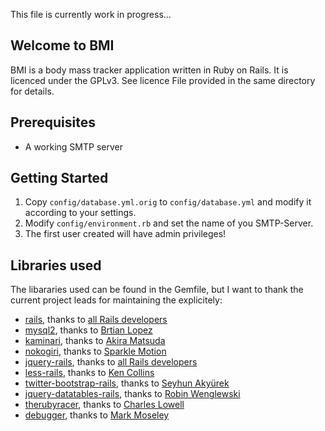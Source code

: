 This file is currently work in progress...

## Welcome to BMI

BMI is a body mass tracker application written in Ruby on Rails.
It is licenced under the GPLv3. See licence File provided in the same directory for details.


## Prerequisites

* A working SMTP server

## Getting Started

1. Copy `config/database.yml.orig`  to `config/database.yml` and modify it according to your settings.
2. Modify `config/environment.rb` and set the name of you SMTP-Server.
3. The first user created will have admin privileges!

## Libraries used 

The libararies used can be found in the Gemfile, but I want to thank the current project leads for maintaining the explicitely:

* [rails](https://github.com/rails/rails), thanks to [all Rails developers](https://github.com/rails)
* [mysql2](https://github.com/brianmario/mysql2), thanks to [Brtian Lopez](https://github.com/brianmario)
* [kaminari](https://github.com/amatsuda/kaminari), thanks to [Akira Matsuda](https://github.com/amatsuda)
* [nokogiri](https://github.com/sparklemotion/nokogiri), thanks to [Sparkle Motion](https://github.com/sparklemotion)
* [jquery-rails](https://github.com/rails/jquery-rails), thanks to [all Rails developers](https://github.com/rails)
* [less-rails](https://github.com/metaskills/less-rails), thanks to [Ken Collins](https://github.com/metaskills)
* [twitter-bootstrap-rails](https://github.com/seyhunak/twitter-bootstrap-rails), thanks to [Seyhun Akyürek](https://github.com/seyhunak)
* [jquery-datatables-rails](https://github.com/rweng/jquery-datatables-rails), thanks to [Robin Wenglewski](https://github.com/rweng)
* [therubyracer](https://github.com/cowboyd/therubyracer), thanks to [Charles Lowell](https://github.com/cowboyd)
* [debugger](https://github.com/mark-moseley/ruby-debug), thanks to [Mark Moseley](https://github.com/mark-moseley)
